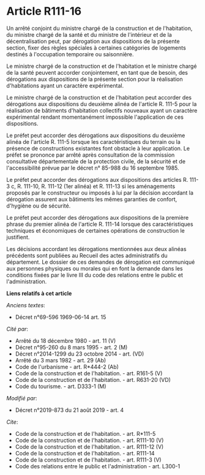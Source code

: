 # Article R111-16

Un arrêté conjoint du ministre chargé de la construction et de l'habitation, du ministre chargé de la santé et du ministre de
l'intérieur et de la décentralisation peut, par dérogation aux dispositions de la présente section, fixer des règles
spéciales à certaines catégories de logements destinés à l'occupation temporaire ou saisonnière. 

Le ministre chargé de la construction et de l'habitation et le ministre chargé de la santé peuvent accorder conjointement, en
tant que de besoin, des dérogations aux dispositions de la présente section pour la réalisation d'habitations ayant un
caractère expérimental. 

Le ministre chargé de la construction et de l'habitation peut accorder des dérogations aux dispositions du deuxième alinéa de
l'article R. 111-5 pour la réalisation de bâtiments d'habitation collectifs nouveaux ayant un caractère expérimental rendant
momentanément impossible l'application de ces dispositions. 

Le préfet peut accorder des dérogations aux dispositions du deuxième alinéa de l'article R. 111-5 lorsque les
caractéristiques du terrain ou la présence de constructions existantes font obstacle à leur application. Le préfet se
prononce par arrêté après consultation de la commission consultative départementale de la protection civile, de la sécurité
et de l'accessibilité prévue par le décret n° 85-988 du 16 septembre 1985. 

Le préfet peut accorder des dérogations aux dispositions des articles R. 111-3 c, R. 111-10, R. 111-12 (1er alinéa) et R.
111-13 si les aménagements proposés par le constructeur ou imposés à lui par la décision accordant la dérogation assurent aux
bâtiments les mêmes garanties de confort, d'hygiène ou de sécurité. 

Le préfet peut accorder des dérogations aux dispositions de la première phrase du premier alinéa de l'article R. 111-14
lorsque des caractéristiques techniques et économiques de certaines opérations de construction le justifient. 

Les décisions accordant les dérogations mentionnées aux deux alinéas précédents sont publiées au Recueil des actes
administratifs du département. Le dossier de ces demandes de dérogation est communiqué aux personnes physiques ou morales qui
en font la demande dans les conditions fixées par le livre III du code des relations entre le public et l'administration.

**Liens relatifs à cet article**

_Anciens textes_:

  - Décret n°69-596 1969-06-14 art. 15

_Cité par_:

  - Arrêté du 18 décembre 1980 - art. 11 (V)
  - Décret n°95-260 du 8 mars 1995 - art. 2 (M)
  - Décret n°2014-1299 du 23 octobre 2014 - art. (VD)
  - Arrêté du 3 mars 1982 - art. 29 (Ab)
  - Code de l'urbanisme - art. R*444-2 (Ab)
  - Code de la construction et de l'habitation. - art. R161-5 (V)
  - Code de la construction et de l'habitation. - art. R631-20 (VD)
  - Code du tourisme. - art. D333-1 (M)

_Modifié par_:

  - Décret n°2019-873 du 21 août 2019 - art. 4

_Cite_:

  - Code de la construction et de l'habitation. - art. R*111-5
  - Code de la construction et de l'habitation. - art. R111-10 (V)
  - Code de la construction et de l'habitation. - art. R111-12 (V)
  - Code de la construction et de l'habitation. - art. R111-14
  - Code de la construction et de l'habitation. - art. R111-3 (V)
  - Code des relations entre le public et l'administration - art. L300-1
